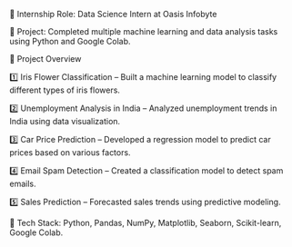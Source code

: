 🚀 Internship Role: Data Science Intern at Oasis Infobyte

📌 Project: Completed multiple machine learning and data analysis tasks using Python and Google Colab.

📂 Project Overview

1️⃣ Iris Flower Classification – Built a machine learning model to classify different types of iris flowers.

2️⃣ Unemployment Analysis in India – Analyzed unemployment trends in India using data visualization.

3️⃣ Car Price Prediction – Developed a regression model to predict car prices based on various factors.

4️⃣ Email Spam Detection – Created a classification model to detect spam emails.

5️⃣ Sales Prediction – Forecasted sales trends using predictive modeling.

🔹 Tech Stack: Python, Pandas, NumPy, Matplotlib, Seaborn, Scikit-learn, Google Colab.
